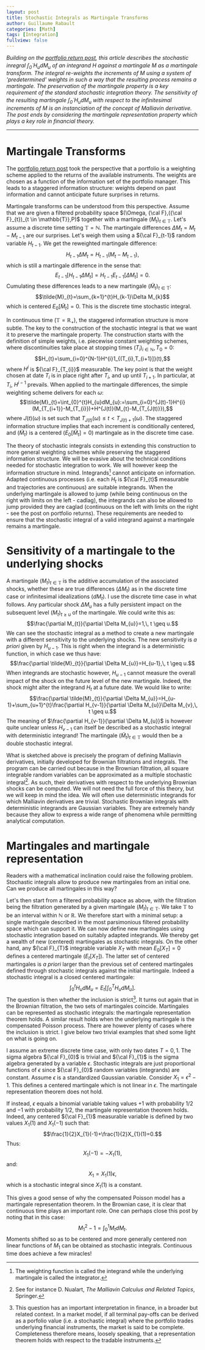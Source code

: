 ```yaml
--- 
layout: post 
title: Stochastic Integrals as Martingale Transforms
author: Guillaume Rabault
categories: [Math] 
tags: [Integration] 
fullview: false 
--- 
```


*Building on
the [portfolio return
post](/finance/2013/04/06/portfolio-returns.html "PORTFOLIO RETURNS"),
this article describes the stochastic inregral
$\int_{0}^{\cdot}H_{u}dM_{u}$ of an integrand $H$ against
a martingale $M$ as a martingale transform. The integral re-weights
the increments of $M$ using a system of 'predetermined' weights in
such a way that the resulting process remains a martingale. The
preservation of the martingale property is a key requirement of the
standard stochastic integration theory. The sensitivity of the resulting
martingale $\int_{0}^{\cdot}H_{u}dM_{u}$ with respect to the
infinitesimal increments of $M$ is an instanciation of the concept of
Malliavin derivative. The post ends by considering the martingale
representation property which plays a key role in financial theory.*

* * * * *

Martingale Transforms
=====================

The [portfolio return
post](/finance/2013/04/06/portfolio-returns.html "PORTFOLIO RETURNS")
took the perspective that a portfolio is a weighting scheme applied to
the returns of the available instruments. The weights are chosen as a
function of the information set of the portfolio manager. This leads to
a staggered information structure: weights depend on past information
and cannot anticipate future surprises in returns.

Martingale transforms can be understood from this perspective. Assume
that we are given a filtered probability space $(\Omega, {\cal
F},({\cal F}_{t})_{t \in \mathbb{T}},P)$ together with a
martingale $(M_{t})_{t \in \mathbb{T}}$. Let's assume a discrete
time setting $\mathbb{T}=\mathbb{N}$. The martingale differences
$\Delta M_{t}=M_{t}-M_{t-1}$ are our surprises. Let's weigh them
using a ${\cal F}_{t-1}$ random variable $H_{t-1}$. We get the
reweighted martingale difference: $$H_{t-1}\Delta
M_{t}=H_{t-1}(M_{t}-M_{t-1}),$$ which is still a martingale
difference in the sense that: $$E_{t-1}[H_{t-1}\Delta
M_{t}]=H_{t-1}E_{t-1}[\Delta M_{t}]=0.$$ Cumulating these
differences leads to a new martingale $(\tilde{M}_{t})_{t \in
\mathbb{T}}$: $$\tilde{M}_{t}=\sum_{k=1}^{t}H_{k-1}\Delta
M_{k}$$ which is centered $E_{0}[\tilde{M}_{t}]=0$. This is the
discrete time stochastic integral.

In continuous time ($\mathbb{T}=\mathbb{R}_{+}$), the staggered
information structure is more subtle. The key to the construction of the
stochastic integral is that we want it to preserve the martingale
property. The construction starts with the definition of simple weights,
i.e. piecewise constant weighting schemes, where discontinuities take
place at stopping times ($T_{i})_{i \in \mathbb{N}},\, T_{0}=0$:
$$H_{t}=\sum_{i=0}^{N-1}H^{i}1_{(T_{i},T_{i+1}]}(t),$$ where
$H^{i}$ is ${\cal F}_{T_{i}}$ measurable. The key point is that
the weight chosen at date $T_{i}$ is in place right after $T_{i}$,
and up until $T_{i+1}$. In particular, at $T_{i}$, $H^{i-1}$
prevails. When applied to the martingale differences, the simple
weighting scheme delivers for each $\omega$:
$$\tilde{M}_{t}=\int_{0}^{t}H_{u}dM_{u}:=\sum_{i=0}^{J(t)-1}H^{i}(M_{T_{i+1}}-M_{T_{i}})+H^{J(t)}(M_{t}-M_{T_{J(t)}}),$$
where $J(t)(\omega)$ is set such that $T_{J(t)}(\omega) \leq t <
T_{J(t)+1}(\omega)$. The staggered information structure implies that
each increment is conditionally centered, and $(\tilde{M}_{t})$ is a
centered ($E_{0}[\tilde{M}_{t}]=0$) martingale as in the discrete
time case.

The theory of stochastic integrals consists in extending this
construction to more general weighting schemes while preserving the
staggered information structure. We will be evasive about the technical
conditions needed for stochastic integration to work. We will however
keep the information structure in mind. Integrands[^1] cannot
anticipate on information. Adapted continuous processes (i.e. each
$H_{t}$ is ${\cal F}_{t}$ measurable and trajectories are
continuous) are suitable integrands. When the underlying martingale is
allowed to jump (while being continuous on the right with limits on the
left - cadlag), the integrands can also be allowed to jump provided they
are caglad (continuous on the left with limits on the right - see the
post on portfolio returns). These requirements are needed to ensure that
the stochastic integral of a valid integrand against a martingale
remains a martingale.

Sensitivity of a martingale to the underlying shocks
====================================================

A martingale $(M_{t})_{t \in \mathbb{T}}$ is the additive
accumulation of the associated shocks, whether these are true
differences $(\Delta M_{t})$ as in the discrete time case or
infinitesimal idealizations $(dM_{t})$. I use the discrete time case
in what follows. Any particular shock $\Delta M_{u}$ has a fully
persistent impact on the subsequent level $(M_{t})_{t \geq u}$ of
the martingale. We could write this as:$$\frac{\partial
M_{t}}{\partial \Delta M_{u}}=1,\, t \geq u.$$ We can see the
stochastic integral as a method to create a new martingale with a
different sensitivity to the underlying shocks. The new sensitivity is
*a priori* given by $H_{u-1}$. This is right when the integrand is a
deterministic function, in which case we thus have:$$\frac{\partial
\tilde{M}_{t}}{\partial \Delta M_{u}}=H_{u-1},\, t \geq u.$$
When integrands are stochastic however, $H_{u-1}$ cannot measure the
overall impact of the shock on the future level of the new martingale.
Indeed, the shock might alter the integrand $H_{t}$ at a future date.
We would like to write:$$\frac{\partial \tilde{M}_{t}}{\partial
\Delta M_{u}}=H_{u-1}+\sum_{u+1}^{t}\frac{\partial
H_{v-1}}{\partial \Delta M_{u}}\Delta M_{v},\, t \geq u.$$ The
meaning of $\frac{\partial H_{v-1}}{\partial \Delta M_{u}}$ is
however quite unclear unless $H_{v-1}$ can itself be described as a
stochastic integral with deterministic integrand! The martingale
$(\tilde{M}_{t})_{t \in \mathbb{T}}$ would then be a double
stochastic integral.

What is sketched above is precisely the program of defining Malliavin
derivatives, initially developed for Brownian filtrations and integrals.
The program can be carried out because in the Brownian filtration, all
square integrable random variables can be approximated as a multiple
stochastic integral[^2]. As such, their derivatives with respect
to the underlying Brownian shocks can be computed. We will not need the
full force of this theory, but we will keep in mind the idea. We will
often use deterministic integrands for which Malliavin derivatives are
trivial. Stochastic Brownian integrals with deterministic integrands are
Gaussian variables. They are extremely handy because they allow to
express a wide range of phenomena while permitting analytical
computation.

Martingales and martingale representation
=========================================

Readers with a mathematical inclination could raise the following
problem. Stochastic integrals allow to produce new martingales from an
initial one. Can we produce all martingales in this way?

Let's then start from a filtered probability space as above, with the
filtration being the filtration generated by a given martingale
$(M_{t})_{t \in \mathbb{T}}$. We take $\mathbb{T}$ to be an
interval within $\mathbb{N}$ or $\mathbb{R}$. We therefore start
with a minimal setup: a single martingale described in the most
parsimonious filtered probability space which can support it. We can now
define new martingales using stochastic integration based on suitably
adapted integrands. We thereby get a wealth of new (centered)
martingales as stochastic integrals. On the other hand, any ${\cal
F}_{T}$ integrable variable $X_{T}$ with mean $E_{0}[X_{T}]=0$
defines a centered martingale ($E_{t}[X_{T}]$). The latter set of
centered martingales is *a priori* larger than the previous set of
centered martingales defined through stochastic integrals against the
initial martingale. Indeed a stochastic integral is a closed centered
martingale:$$\int_{0}^{t}H_{u}dM_{u}=E_{t}[\int_{0}^{T}H_{u}dM_{u}].$$
The question is then whether the inclusion is strict[^3]. It
turns out again that in the Brownian filtration, the two sets of
martingales coincide. Martingales can be represented as stochastic
integrals: the martingale representation theorem holds. A similar result
holds when the underlying martingale is the compensated Poisson process.
There are however plenty of cases where the inclusion is strict. I give
below two trivial examples that shed some light on what is going on.

I assume an extreme discrete time case, with only two dates $T=0,1$.
The sigma algebra ${\cal F}_{0}$ is trivial and ${\cal F}_{1}$
is the sigma algebra generated by a variable $\epsilon$. Stochastic
integrals are just proportional functions of $\epsilon$ since
${\cal F}_{0}$ random variables (integrands) are constant. Assume
$\epsilon$ is a standardized Gaussian variable. Consider
$X_{1}=\epsilon^{2}-1$. This defines a centered martingale which is
not linear in $\epsilon$. The martingale representation theorem does
not hold.

If instead, $\epsilon$ equals a binomial variable taking values
$+1$ with probability $1/2$ and $-1$ with probability $1/2$, the
martingale representation theorem holds. Indeed, any centered ${\cal
F}_{1}$ measurable variable is defined by two values $X_{1}(1)$ and
$X_{1}(-1)$ such
that:$$\frac{1}{2}X_{1}(-1)+\frac{1}{2}X_{1}(1)=0.$$
Thus:$$X_{1}(-1)=-X_{1}(1),$$
and:$$X_{1}=X_{1}(1)\epsilon,$$ which is a stochastic integral
since $X_{1}(1)$ is a constant.

This gives a good sense of why the compensated Poisson model has a
martingale representation theorem. In the Brownian case, it is clear
that continuous time plays an important role. One can perhaps close this
post by noting that in this case:
$$M_{1}^{2}-1=\int_{0}^{1}M_{t}dM_{t}.$$ Moments shifted so
as to be centered and more generally centered non linear functions of
$M_{1}$ can be obtained as stochastic integrals. Continuous time does
achieve a few miracles!


[^1]:  The weighting function is called the integrand while the underlying
    martingale is called the integrator.

[^2]: See for instance D. Nualart, *The Malliavin Calculus and Related
    Topics*, Springer.

[^3]:  This question has an important interpretation in finance, in a
    broader but related context. In a market model, if all terminal
    pay-offs can be derived as a porfolio value (i.e. a stochastic
    integral) where the portfolio trades underlying financial
    instruments, the market is said to be complete. Completeness
    therefore means, loosely speaking, that a representation theorem
    holds with respect to the tradable instruments.

